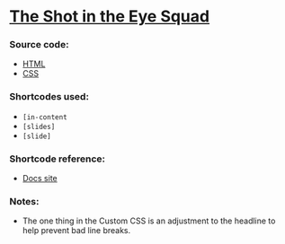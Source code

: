 # [The Shot in the Eye Squad](https://www.motherjones.com/anti-racism-police-protest/2021/06/photoessay-eyes-shot-police-brutality-protests/)


### Source code:
- [HTML](post-body.html)
- [CSS](custom-css.css)

### Shortcodes used:
- `[in-content`
- `[slides]`
- `[slide]`

### Shortcode reference:
- [Docs site](https://docs.motherjones.com/2019/06/27/shortcodes/)

### Notes:
- The one thing in the Custom CSS is an adjustment to the headline to help prevent bad line breaks.